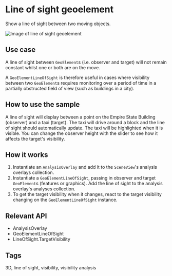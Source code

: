 # Line of sight geoelement

Show a line of sight between two moving objects.

![Image of line of sight geoelement](line-of-sight-geoelement.png)

## Use case

A line of sight between `GeoElement`s (i.e. observer and target) will not remain constant whilst one or both are on the move.

A `GeoElementLineOfSight` is therefore useful in cases where visibility between two `GeoElement`s requires monitoring over a period of time in a partially obstructed field of view
(such as buildings in a city).

## How to use the sample

A line of sight will display between a point on the Empire State Building (observer) and a taxi (target).
The taxi will drive around a block and the line of sight should automatically update.
The taxi will be highlighted when it is visible. You can change the observer height with the slider to see how it affects the target's visibility.

## How it works

1. Instantiate an `AnalysisOverlay` and add it to the `SceneView`'s analysis overlays collection.
2. Instantiate a `GeoElementLineOfSight`, passing in observer and target `GeoElement`s (features or graphics). Add the line of sight to the analysis overlay's analyses collection.
3. To get the target visibility when it changes, react to the target visibility changing on the `GeoElementLineOfSight` instance.

## Relevant API

* AnalysisOverlay
* GeoElementLineOfSight
* LineOfSight.TargetVisibility

## Tags

3D, line of sight, visibility, visibility analysis